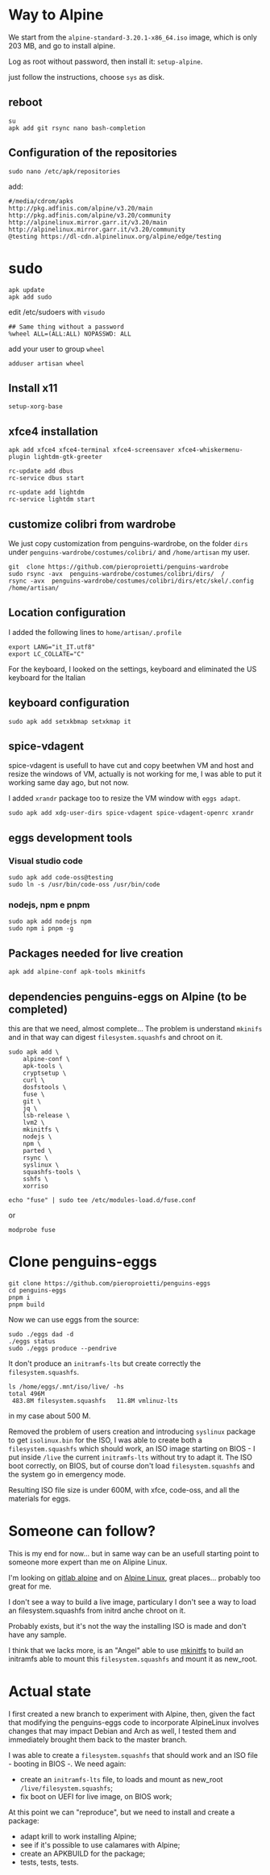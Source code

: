 # Way to Alpine
We start from the `alpine-standard-3.20.1-x86_64.iso` image, which is only 203 MB, and go to install alpine.

Log as root without password, then install it: `setup-alpine`.

just follow the instructions, choose `sys` as disk.

## reboot
```
su
apk add git rsync nano bash-completion
```

## Configuration of the repositories
```
sudo nano /etc/apk/repositories
```

add:
```
#/media/cdrom/apks
http://pkg.adfinis.com/alpine/v3.20/main
http://pkg.adfinis.com/alpine/v3.20/community
http://alpinelinux.mirror.garr.it/v3.20/main
http://alpinelinux.mirror.garr.it/v3.20/community
@testing https://dl-cdn.alpinelinux.org/alpine/edge/testing
```

# sudo
```
apk update
apk add sudo
```

edit /etc/sudoers with `visudo`

```
## Same thing without a password                                                
%wheel ALL=(ALL:ALL) NOPASSWD: ALL                                              
```

add your user to group `wheel`

```
adduser artisan wheel
```


## Install x11
```
setup-xorg-base
```

## xfce4 installation
```
apk add xfce4 xfce4-terminal xfce4-screensaver xfce4-whiskermenu-plugin lightdm-gtk-greeter

rc-update add dbus
rc-service dbus start

rc-update add lightdm
rc-service lightdm start
```


## customize colibri from wardrobe
We just copy customization from penguins-wardrobe, on the folder `dirs` under `penguins-wardrobe/costumes/colibri/` and `/home/artisan` my user.

```
git  clone https://github.com/pieroproietti/penguins-wardrobe
sudo rsync -avx  penguins-wardrobe/costumes/colibri/dirs/  /
rsync -avx  penguins-wardrobe/costumes/colibri/dirs/etc/skel/.config /home/artisan/
```

## Location configuration
I added the following lines to `home/artisan/.profile`

```
export LANG="it_IT.utf8"
export LC_COLLATE="C"
```
For the keyboard, I looked on the settings, keyboard and eliminated the US keyboard for the Italian

## keyboard configuration
`
sudo apk add setxkbmap
setxkmap it
`

## spice-vdagent
spice-vdagent is usefull to have cut and copy beetwhen VM and host and resize the windows of VM, actually is not working for me, I was able to put it working same day ago, but not now.

I added `xrandr` package too to resize the VM window with `eggs adapt`.

```
sudo apk add xdg-user-dirs spice-vdagent spice-vdagent-openrc xrandr
```


## eggs development tools
### Visual studio code
```
sudo apk add code-oss@testing
sudo ln -s /usr/bin/code-oss /usr/bin/code
```


### nodejs, npm e pnpm
```
sudo apk add nodejs npm
sudo npm i pnpm -g
```

## Packages needed for live creation
```
apk add alpine-conf apk-tools mkinitfs
```

## dependencies penguins-eggs on Alpine (to be completed)
this are that we need, almost complete... The problem is understand `mkinifs` and in that way can digest `filesystem.squashfs` and chroot on it.

```
sudo apk add \
    alpine-conf \
    apk-tools \
    cryptsetup \
    curl \
    dosfstools \
    fuse \
    git \
    jq \
    lsb-release \
    lvm2 \
    mkinitfs \
    nodejs \
    npm \
    parted \
    rsync \
    syslinux \
    squashfs-tools \
    sshfs \
    xorriso
```

```
echo "fuse" | sudo tee /etc/modules-load.d/fuse.conf
```

or 

```
modprobe fuse
```

# Clone penguins-eggs
```
git clone https://github.com/pieroproietti/penguins-eggs
cd penguins-eggs
pnpm i
pnpm build
```

Now we can use eggs from the source:

```
sudo ./eggs dad -d
./eggs status
sudo ./eggs produce --pendrive
```

It don't produce an `initramfs-lts` but create correctly the `filesystem.squashfs`. 

```
ls /home/eggs/.mnt/iso/live/ -hs
total 496M   
 483.8M filesystem.squashfs   11.8M vmlinuz-lts
```

in my case about 500 M.

Removed the problem of users creation and introducing `syslinux` package to get `isolinux.bin` for the ISO, I was able to create both a `filesystem.squashfs` which should work, an ISO image starting on BIOS - I put inside `/live` the current `initramfs-lts` without try to adapt it. The ISO boot correctly, on BIOS, but of course don't load `filesystem.squashfs` and the system go in emergency mode.

Resulting ISO file size is under 600M, with xfce, code-oss, and all the materials for eggs.


# Someone can follow? 
This is my end for now... but in same way can be an usefull starting point to someone more expert than me on Alipine Linux.

I'm looking on [gitlab alpine](https://gitlab.alpinelinux.org/alpine) and on [Alpine Linux](https://alpinelinux.org/), great places... probably too great for me.

I don't see a way to build a live image, particulary I don't see a way to load an filesystem.squashfs from initrd anche chroot on it. 

Probably exists, but it's not the way the installing ISO is made and don't have any sample.

I think that we lacks more, is an "Angel" able to use [mkinitfs](https://gitlab.alpinelinux.org/alpine/mkinitfs) to build an initramfs able to mount this `filesystem.squashfs` and mount it as new_root. 


# Actual state 

I first created a new branch to experiment with Alpine, then, given the fact that modifying the penguins-eggs code to incorporate AlpineLinux involves changes that may impact Debian and Arch as well, I tested them and immediately brought them back to the master branch.

I was able to create a `filesystem.squashfs` that should work and an ISO file - booting in BIOS -.
We need again:
- create an `initramfs-lts` file, to loads and mount as new_root `/live/filesystem.squashfs`;
- fix boot on UEFI for live image, on BIOS work;

At this point we can "reproduce", but we need to install and create a package:
- adapt krill to work installing Alpine;
- see if it's possible to use calamares with Alpine;
- create an APKBUILD for the package;
- tests, tests, tests.

